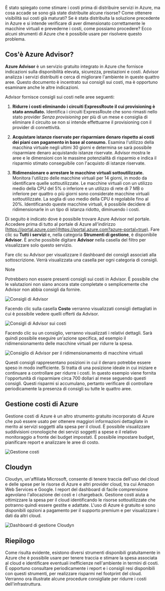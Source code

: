 È stato spiegato come stimare i costi prima di distribuire servizi in Azure, ma cosa accade se sono già state distribuite alcune risorse? Come ottenere visibilità sui costi già maturati? Se è stata distribuita la soluzione precedente in Azure e si intende verificare di aver dimensionato correttamente le macchine virtuali e prevederne i costi, come possiamo procedere? Ecco alcuni strumenti di Azure che è possibile usare per risolvere questo problema.

## <a name="what-is-azure-advisor"></a>Cos'è Azure Advisor? 

**Azure Advisor** è un servizio gratuito integrato in Azure che fornisce indicazioni sulla disponibilità elevata, sicurezza, prestazioni e costi. Advisor analizza i servizi distribuiti e cerca di migliorare l'ambiente in queste quattro aree. Questo documento è incentrato sui consigli sui costi, ma è opportuno esaminare anche le altre indicazioni.

Advisor fornisce consigli sui costi nelle aree seguenti: 

1. **Ridurre i costi eliminando i circuiti ExpressRoute il cui provisioning è stato annullato.** 
    Identifica i circuiti ExpressRoute che sono rimasti nello stato provider *Senza provisioning* per più di un mese e consiglia di eliminare il circuito se non si intende effettuarne il provisioning con il provider di connettività.

2. **Acquistare istanze riservate per risparmiare denaro rispetto ai costi dei piani con pagamento in base al consumo.** 
    Esamina l'utilizzo della macchina virtuale negli ultimi 30 giorni e determina se sarà possibile risparmiare denaro acquistando istanze riservate. Advisor mostra le aree e le dimensioni con le massime potenzialità di risparmio e indica il risparmio stimato conseguibile con l'acquisto di istanze riservate.
    
3. **Ridimensionare o arrestare le macchine virtuali sottoutilizzate.** 
    Monitora l'utilizzo delle macchine virtuali per 14 giorni, in modo da identificare quelle sottoutilizzate. Le macchine virtuali con un utilizzo medio della CPU del 5% o inferiore e un utilizzo di rete di 7 MB o inferiore per quattro o più giorni sono considerate macchine virtuali sottoutilizzate. La soglia di uso medio della CPU è regolabile fino al 20%. Identificando queste macchine virtuali, è possibile decidere di ridimensionarle in un tipo di istanza ridotto, diminuendo i costi.

Di seguito è indicato dove è possibile trovare Azure Advisor nel portale. Accedere prima di tutto al portale di Azure all'indirizzo [https://portal.azure.com](https://portal.azure.com?azure-portal=true). Fare clic su **Tutti i servizi** e, nella categoria **Strumenti di gestione**, è disponibile **Advisor**. È anche possibile digitare **Advisor** nella casella del filtro per visualizzare solo questo servizio. 

Fare clic su Advisor per visualizzare il dashboard dei consigli associati alla sottoscrizione. Verrà visualizzata una casella per ogni categoria di consigli. 

> [!NOTE]
> Potrebbero non essere presenti consigli sui costi in Advisor. È possibile che le valutazioni non siano ancora state completate o semplicemente che Advisor non abbia consigli da fornire.

![Consigli di Advisor](../media-drafts/3-advisor-recommendations.png)

Facendo clic sulla casella **Costo** verranno visualizzati consigli dettagliati in cui è possibile vedere quelli offerti da Advisor.

![Consigli di Advisor sui costi](../media-drafts/3-advisor-cost-recommendations.png)

Facendo clic su un consiglio, verranno visualizzati i relativi dettagli. Sarà quindi possibile eseguire un'azione specifica, ad esempio il ridimensionamento delle macchine virtuali per ridurre la spesa.

![Consiglio di Advisor per il ridimensionamento di macchine virtuali](../media-drafts/3-advisor-resize-vm.png)

Questi consigli rappresentano posizioni in cui il denaro potrebbe essere speso in modo inefficiente. Si tratta di una posizione ideale in cui iniziare e continuare a controllare per ridurre i costi. In questo esempio viene fornita l'opportunità di risparmiare circa 700 dollari al mese seguendo questi consigli. Questi risparmi si accumulano, pertanto verificare di controllare periodicamente la presenza di consigli su tutte le quattro aree.

## <a name="azure-cost-management"></a>Gestione costi di Azure

Gestione costi di Azure è un altro strumento gratuito incorporato di Azure che può essere usato per ottenere maggiori informazioni dettagliate in merito ai servizi soggetti alla spesa per il cloud. È possibile visualizzare suddivisioni cronologiche dei servizi soggetti a spese e il relativo monitoraggio a fronte dei budget impostati. È possibile impostare budget, pianificare report e analizzare le aree di costo.

![Gestione costi](../media-drafts/3-cost-management.png)

## <a name="cloudyn"></a>Cloudyn 

Cloudyn, un'affiliata Microsoft, consente di tenere traccia dell'uso del cloud e delle spese per le risorse di Azure e altri provider cloud, tra cui Amazon Web Services e Google. I report del dashboard di facile comprensione agevolano l'allocazione dei costi e i chargeback. Gestione costi aiuta a ottimizzare la spesa per il cloud identificando le risorse sottoutilizzate che potranno quindi essere gestite e adattate. L'uso di Azure è gratuito e sono disponibili opzioni a pagamento per il supporto premium e per visualizzare i dati da altri cloud. 

![Dashboard di gestione Cloudyn](../media-drafts/3-cloudyn-mgt-dash.png)

## <a name="summary"></a>Riepilogo

Come risulta evidente, esistono diversi strumenti disponibili gratuitamente in Azure che è possibile usare per tenere traccia e stimare la spesa associata al cloud e identificare eventuali inefficienze nell'ambiente in termini di costi. È opportuno consultare periodicamente i report e i consigli resi disponibili con questi strumenti, per realizzare risparmi nel footprint del cloud. Verranno ora illustrate alcune procedure consigliate per ridurre i costi dell'infrastruttura.
